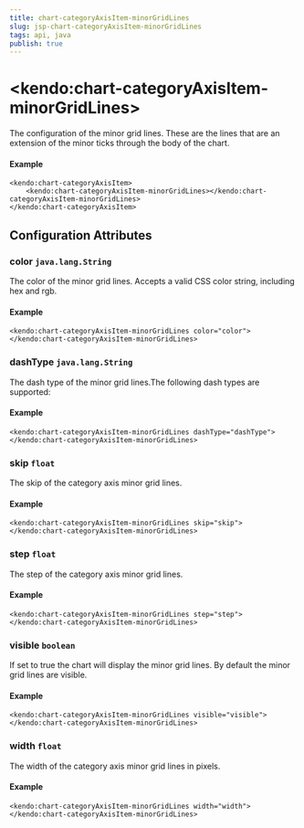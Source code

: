 ```yaml
---
title: chart-categoryAxisItem-minorGridLines
slug: jsp-chart-categoryAxisItem-minorGridLines
tags: api, java
publish: true
---
```


# \<kendo:chart-categoryAxisItem-minorGridLines\>

The configuration of the minor grid lines. These are the lines that are an extension of the minor ticks through the
body of the chart.

#### Example
    <kendo:chart-categoryAxisItem>
        <kendo:chart-categoryAxisItem-minorGridLines></kendo:chart-categoryAxisItem-minorGridLines>
    </kendo:chart-categoryAxisItem>

## Configuration Attributes

### color `java.lang.String`

The color of the minor grid lines. Accepts a valid CSS color string, including hex and rgb.

#### Example
    <kendo:chart-categoryAxisItem-minorGridLines color="color">
    </kendo:chart-categoryAxisItem-minorGridLines>

### dashType `java.lang.String`

The dash type of the minor grid lines.The following dash types are supported:

#### Example
    <kendo:chart-categoryAxisItem-minorGridLines dashType="dashType">
    </kendo:chart-categoryAxisItem-minorGridLines>

### skip `float`

The skip of the category axis minor grid lines.

#### Example
    <kendo:chart-categoryAxisItem-minorGridLines skip="skip">
    </kendo:chart-categoryAxisItem-minorGridLines>

### step `float`

The step of the category axis minor grid lines.

#### Example
    <kendo:chart-categoryAxisItem-minorGridLines step="step">
    </kendo:chart-categoryAxisItem-minorGridLines>

### visible `boolean`

If set to true the chart will display the minor grid lines. By default the minor grid lines are visible.

#### Example
    <kendo:chart-categoryAxisItem-minorGridLines visible="visible">
    </kendo:chart-categoryAxisItem-minorGridLines>

### width `float`

The width of the category axis minor grid lines in pixels.

#### Example
    <kendo:chart-categoryAxisItem-minorGridLines width="width">
    </kendo:chart-categoryAxisItem-minorGridLines>

